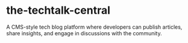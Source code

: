 # the-techtalk-central
A CMS-style tech blog platform where developers can publish articles, share insights, and engage in discussions with the community.

